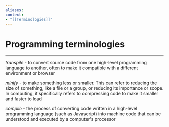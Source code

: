```yaml
---
aliases:
context:
- "[[Terminologies]]"
---
```


# Programming terminologies

---

*transpile* - to convert source code from one high-level programming language to another, often to make it compatible with a different environment or browser

*minify* - to make something less or smaller. This can refer to reducing the size of something, like a file or a group, or reducing its importance or scope.
In computing, it specifically refers to compressing code to make it smaller and faster to load

*compile* - the process of converting code written in a high-level programming language (such as Javascript) into machine code that can be understood and executed by a computer's processor
